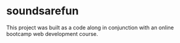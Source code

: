 # soundsarefun

This project was built as a code along in conjunction with an online bootcamp web development course.
